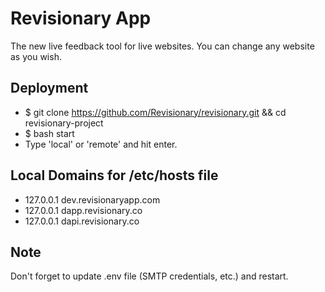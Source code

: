 # Revisionary App

The new live feedback tool for live websites. You can change any website as you wish.

## Deployment

-   \$ git clone https://github.com/Revisionary/revisionary.git && cd revisionary-project
-   \$ bash start
-   Type 'local' or 'remote' and hit enter.

## Local Domains for /etc/hosts file

-   127.0.0.1 dev.revisionaryapp.com
-   127.0.0.1 dapp.revisionary.co
-   127.0.0.1 dapi.revisionary.co

## Note

Don't forget to update .env file (SMTP credentials, etc.) and restart.
